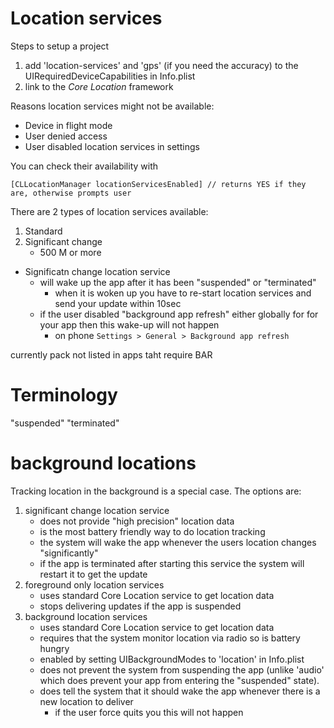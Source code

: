 # Location services

Steps to setup a project
1. add 'location-services' and 'gps' (if you need the accuracy) to the
   UIRequiredDeviceCapabilities in Info.plist
2. link to the _Core Location_ framework


Reasons location services might not be available:

* Device in flight mode
* User denied access
* User disabled location services in settings

You can check their availability with

```objc
[CLLocationManager locationServicesEnabled] // returns YES if they are, otherwise prompts user
```

There are 2 types of location services available:

1. Standard
2. Significant change
    * 500 M or more



* Significatn change location service
    * will wake up the app after it has been "suspended" or "terminated"
        * when it is woken up you have to re-start location services and send your update within 10sec
    * if the user disabled "background app refresh" either globally for for your app then this wake-up will not happen
        * on phone `Settings > General > Background app refresh`



currently pack not listed in apps taht require BAR


# Terminology

"suspended"
"terminated"

# background locations

Tracking location in the background is a special case. The options are:

1. significant change location service
    * does not provide "high precision" location data
    * is the most battery friendly way to do location tracking
    * the system will wake the app whenever the users location changes "significantly"
    * if the app is terminated after starting this service the system will restart it to get the update
2. foreground only location services
    * uses standard Core Location service to get location data
    * stops delivering updates if the app is suspended
3. background location services
    * uses standard Core Location service to get location data
    * requires that the system monitor location via radio so is battery hungry
    * enabled by setting UIBackgroundModes to 'location' in Info.plist
    * does not prevent the system from suspending the app (unlike 'audio' which
      does prevent your app from entering the "suspended" state).
    * does tell the system that it should wake the app whenever there is a new location to deliver
        * if the user force quits you this will not happen
